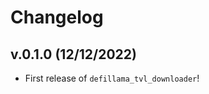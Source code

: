 # Changelog

<!--next-version-placeholder-->

## v.0.1.0 (12/12/2022)

- First release of `defillama_tvl_downloader`!
